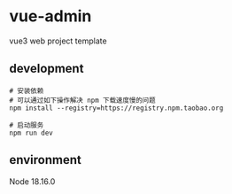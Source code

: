 # vue-admin

vue3 web project template

## development

```shell
# 安装依赖
# 可以通过如下操作解决 npm 下载速度慢的问题
npm install --registry=https://registry.npm.taobao.org

# 启动服务
npm run dev

```

## environment

Node 18.16.0
